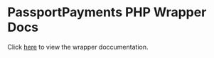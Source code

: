 PassportPayments PHP Wrapper Docs
=================================

Click [here](https://api.passportpayments.com/phpdocs/ "Title") to view the wrapper doccumentation.
